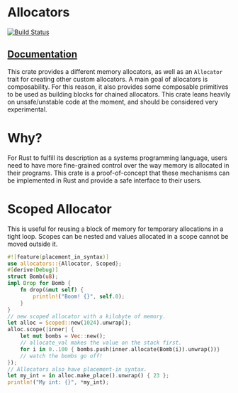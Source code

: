 # Allocators 
[![Build Status](https://travis-ci.org/rphmeier/allocators.svg)](https://travis-ci.org/rphmeier/allocators)

## [Documentation](https://rphmeier.github.io/allocators/allocators/)

This crate provides a different memory allocators, as well as an 
`Allocator` trait for creating other custom allocators. A main goal of allocators is composability. For this reason, it also provides some composable primitives to be used as building blocks for chained allocators. This crate leans heavily on unsafe/unstable code at the moment, and should be considered very experimental. 

# Why?
For Rust to fulfill its description as a systems programming language, users need to have more fine-grained control over the way memory is allocated in their programs. This crate is a proof-of-concept that these mechanisms can be implemented in Rust and provide a safe interface to their users.

# Scoped Allocator
This is useful for reusing a block of memory for temporary allocations in a tight loop. Scopes can be nested and values allocated in a scope cannot be moved outside it.

```rust
#![feature(placement_in_syntax)]
use allocators::{Allocator, Scoped};
#[derive(Debug)]
struct Bomb(u8);
impl Drop for Bomb {
    fn drop(&mut self) {
        println!("Boom! {}", self.0);
    }
}
// new scoped allocator with a kilobyte of memory.
let alloc = Scoped::new(1024).unwrap();
alloc.scope(|inner| {
    let mut bombs = Vec::new();
    // allocate_val makes the value on the stack first.
    for i in 0..100 { bombs.push(inner.allocate(Bomb(i)).unwrap())}
    // watch the bombs go off!
});
// Allocators also have placement-in syntax.
let my_int = in alloc.make_place().unwrap() { 23 };
println!("My int: {}", *my_int);
```
